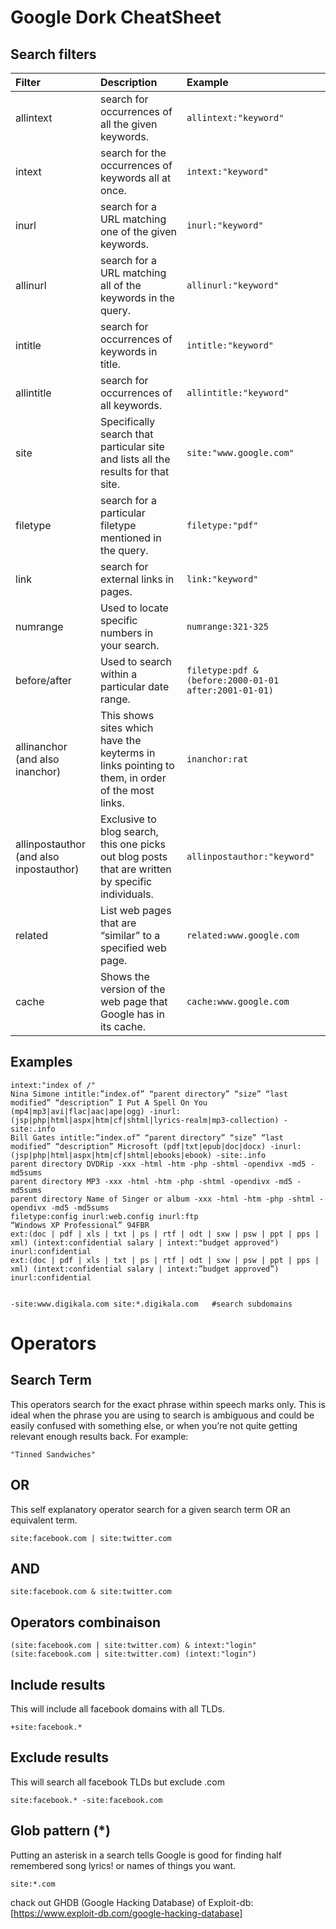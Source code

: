 # Google Dork CheatSheet

## Search filters
| Filter          | Description                                        | Example                              |
| :-------------- |:---------------------------------------------------| :------------------------------------|
| allintext      | search for occurrences of all the given keywords. | `allintext:"keyword"` |
| intext      | search for the occurrences of keywords all at once. | `intext:"keyword"` |
| inurl      | search for a URL matching one of the given keywords. | `inurl:"keyword"` |
| allinurl      | search for a URL matching all of the keywords in the query. | `allinurl:"keyword"` |
| intitle      | search for occurrences of keywords in title. | `intitle:"keyword"` |
| allintitle      | search for occurrences of all keywords. | `allintitle:"keyword"` |
| site      | Specifically search that particular site and lists all the results for that site. | `site:"www.google.com"` |
| filetype      | search for a particular filetype mentioned in the query. | `filetype:"pdf"` |
| link      | search for external links in pages. | `link:"keyword"` |
| numrange      | Used to locate specific numbers in your search. | `numrange:321-325` |
| before/after      | Used to search within a particular date range. | `filetype:pdf & (before:2000-01-01 after:2001-01-01)` |
| allinanchor (and also inanchor)      | This shows sites which have the keyterms in links pointing to them, in order of the most links. | `inanchor:rat` |
| allinpostauthor (and also inpostauthor)      | Exclusive to blog search, this one picks out blog posts that are written by specific individuals. | `allinpostauthor:"keyword"` |
| related      | List web pages that are “similar” to a specified web page. | `related:www.google.com` |
| cache      | Shows the version of the web page that Google has in its cache. | `cache:www.google.com` |

## Examples

```
intext:"index of /"
Nina Simone intitle:”index.of” “parent directory” “size” “last modified” “description” I Put A Spell On You (mp4|mp3|avi|flac|aac|ape|ogg) -inurl:(jsp|php|html|aspx|htm|cf|shtml|lyrics-realm|mp3-collection) -site:.info
Bill Gates intitle:”index.of” “parent directory” “size” “last modified” “description” Microsoft (pdf|txt|epub|doc|docx) -inurl:(jsp|php|html|aspx|htm|cf|shtml|ebooks|ebook) -site:.info
parent directory DVDRip -xxx -html -htm -php -shtml -opendivx -md5 -md5sums
parent directory MP3 -xxx -html -htm -php -shtml -opendivx -md5 -md5sums
parent directory Name of Singer or album -xxx -html -htm -php -shtml -opendivx -md5 -md5sums
filetype:config inurl:web.config inurl:ftp
“Windows XP Professional” 94FBR
ext:(doc | pdf | xls | txt | ps | rtf | odt | sxw | psw | ppt | pps | xml) (intext:confidential salary | intext:"budget approved") inurl:confidential
ext:(doc | pdf | xls | txt | ps | rtf | odt | sxw | psw | ppt | pps | xml) (intext:confidential salary | intext:”budget approved”) inurl:confidential


-site:www.digikala.com site:*.digikala.com   #search subdomains
```

# Operators

## Search Term

This operators search for the exact phrase within speech marks only.  This is ideal when the phrase you are using to search is ambiguous and  could be easily confused with something else, or when you’re not quite  getting relevant enough results back. For example:

```
"Tinned Sandwiches"
```

## OR
This self explanatory operator search for a given search term OR an equivalent term.

```
site:facebook.com | site:twitter.com
```

## AND

```
site:facebook.com & site:twitter.com
```

## Operators combinaison

```
(site:facebook.com | site:twitter.com) & intext:"login"
(site:facebook.com | site:twitter.com) (intext:"login")
```

## Include results

This will include all facebook domains with all TLDs.

```
+site:facebook.*
```

## Exclude results

This will search all facebook TLDs but exclude .com

```
site:facebook.* -site:facebook.com
```

## Glob pattern (*)

Putting an asterisk in a search tells Google is good for finding half remembered song lyrics! or names of things you want.

```
site:*.com
```

chack out GHDB (Google Hacking Database) of Exploit-db: [https://www.exploit-db.com/google-hacking-database]
